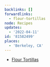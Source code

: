 ```yaml
---
backlinks: []
forwardlinks:
  - flour-tortillas
node: Recipes
updates:
  - '2022-04-11'
id: '81582499'
places:
  - 'Berkeley, CA'
---
```

- [Flour Tortillas](flour-tortillas.md)

